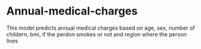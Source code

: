 # Annual-medical-charges
This model predicts annual medical charges based on age, sex, number of childern, bmi, if the perdon smokes or not and region where the person lives
